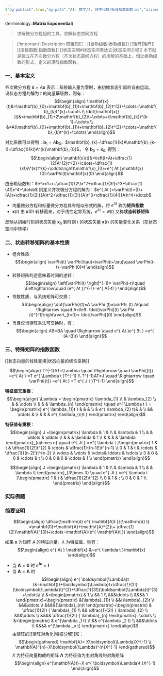 ```yaml
---
{"dg-publish":true,"dg-path":"A1- 数学/4. 线性代数/矩阵指数函数.md","aliases":["状态转移矩阵"],"permalink":"/A1- 数学/4. 线性代数/矩阵指数函数/","dgPassFrontmatter":true,"noteIcon":"","created":"2024-08-08T12:52:50.248+08:00","updated":"2025-06-18T23:08:35.000+08:00"}
---
```



(terminology::**Matrix Exponential**)
>求解微分方程组的工具，求解状态空间方程

>[!important] Description 
>前置知识：[[泰勒级数\|泰勒级数]]  [[矩阵\|矩阵]]   [[指数函数\|指数函数]]  [[状态空间#状态空间表达式\|状态空间方程]]
>本节就是建立在齐次微分方程（齐次状态空间方程）的求解的基础上，借助泰勒级数的形式，定义的矩阵指数函数。

### 一、基本定义
齐次微分方程 $\mathbf{\dot{x}}=A\mathbf{x}$ 表示：系统输入量为零时，由初始状态引起的自由运动。
设状态方程的解为 $t$ 的向量幂级数，则有：
$$\begin{align}
\mathbf{x}(t)&=\mathbf{b}_{0}+\mathbf{b}_{1}t+\mathbf{b}_{2}t^{2}+\cdots+\mathbf{b}_{k}t^{k}+\cdots  \\
\dot{\mathbf{x}}(t)&=\mathbf{b}_{1}+2\mathbf{b}_{2}t+\cdots+k\mathbf{b}_{k}t^{k-1}+\cdots \\
&=A(\mathbf{b}_{0}+\mathbf{b}_{1}t+\mathbf{b}_{2}t^{2}+\cdots+\mathbf{b}_{k}t^{k}+\cdots)
\end{align}$$

对比系数可以得到：$\mathbf{b}_{1}=A\mathbf{b}_{0}$，$\mathbf{b}_{k}=\dfrac{1}{k}A\mathbf{b}_{k-1}=\dfrac{1}{k!}A^{k}\mathbf{b}_{0}$， 令 $\mathbf{b}_{0}=\mathbf{x}_{0}$, 得到：
$$\begin{align}
\mathbf{x}(t)&=\left(I+At+\dfrac{1}{2}A^{2}t^{2}+\cdots+\dfrac{1}{k!}A^{k}t^{k}+\cdots\right)\mathbf{x}_{0}=e^{ At }\mathbf{x}(0)=\varPhi(t)\mathbf{x}(0)
\end{align}$$

由泰勒级数知：$e^x=1+x+\dfrac{1}{2!}x^2+\dfrac{1}{3!}x^3+\dfrac{1}{4!}x^4+\dotsb$
则定义齐次微分方程的解为：$e^{ At }=\varPhi(t)={I}+{A}t+\dfrac{1}{2!}{A}t^2+\dfrac{1}{3!}{A}t^3+\dfrac{1}{4!}{A}t^4+\dotsb$
- 向量微分方程和标量微分方程具有相似形式的解，将 $e^{ At }$ 称为**矩阵指数**
-  $\mathbf{x}(t)$ 由 $\mathbf{x}(0)$ 转移而来，对于线性定常系统，$e^{ At }=\varPhi(t)$ 又称**状态转移矩阵**

反映从初始时刻的状态矢量 $\mathbf{x}_{0}$ 到时刻 $t$ 的状态矢量 $\mathbf{x}(t)$ 的矢量变化关系（在状态空间中转移）

### 二、状态转移矩阵的基本性质

- 组合性质:
$$\begin{align}
\varPhi(t) \varPhi(\tau)=\varPhi(t+\tau)\quad  \varPhi(t-t)=\varPhi(0)=I
\end{align}$$
- 转移矩阵的逆意味着时间的逆转：
$$\begin{align}
\left[\varPhi(t) \right]^{-1}= \varPhi(-t)\quad  \Leftrightarrow\quad  (e^{ At })^{-1}=e^{ A(-t) }
\end{align}$$
- 导数性质、与系统矩阵可交换：
$$\begin{align}
\dot{\varPhi}(t)=A \varPhi (t)=\varPhi (t) A\quad  \Rightarrow \quad A=\left.   \dot{\varPhi}(t) \varPhi (t)^{-1}\right\rvert_{t=0}= \dot{\varPhi}(0)
\end{align}$$
- 当且仅当矩阵乘法可交换时，有：
$$\begin{align}
AB=BA \quad  \Rightarrow \quad  e^{ At }e^{ Bt } =e^{ (A+B)t}
\end{align}$$
### 三、特殊矩阵的指数函数
[[状态向量的线性变换\|状态向量的线性变换]]

$$\begin{align}
T^{-1}AT=\Lambda \quad \Rightarrow \quad \varPhi({t}) =e^{ At } =T e^{ \Lambda t }T^{-1} \\
T^{-1}AT=J \quad \Rightarrow \quad \varPhi({t}) =e^{ At } =T e^{ J t }T^{-1}
\end{align}$$

**特征值无重根**：
$$\begin{align}
\Lambda = \begin{pmatrix}
\lambda_{1}  \\
 & \lambda_{2}  \\
 &  &  \ddots  \\
 &  &  & \lambda_{n}
\end{pmatrix} \quad  e^{ \Lambda t } = \begin{pmatrix}
e^{ \lambda_{1}t } &  &  &  \\
 & e^{ \lambda_{2} t}& &  \\
&& \ddots &  \\
 &  &  & e^{ \lambda_{n}t }
\end{pmatrix}
\end{align}$$

**特征值有重根**：
$$\begin{align}
J  =\begin{pmatrix}
\lambda  & 1 &  \\
 & \lambda  & 1 \\ 
  &  & \ddots & \ddots \\
	 &  &  & \lambda & 1 \\
  & &  &  & \lambda
\end{pmatrix}_{n\times n} \quad   e^{ Jt }  =e^{ \lambda t }\begin{pmatrix}
1 & t & \dfrac{1}{2!}t^{2} & \cdots &  \dfrac{1}{(n-1)!}t^{n-1} \\
0 & 1 & t & \cdots  & \dfrac{1}{(n-2)!}t^{n-2} \\
\vdots & \vdots & \vdots&  \ddots & \vdots \\
	0 & 0 & 0 & \cdots & t \\
	0 & 0 & 0 & \cdots & 1 \\
\end{pmatrix}
\end{align}$$

$$\begin{align}
J  =\begin{pmatrix}
\lambda  & 1 &  \\
 & \lambda  & 1 \\ 
	   &  & \lambda  \\
\end{pmatrix}_{3\times 3} \quad   e^{ Jt }  =e^{ \lambda t }\begin{pmatrix}
1 & t & \dfrac{1}{2!}t^{2}  \\
0 & 1 & t  \\
	0 & 0 & 1 \\
\end{pmatrix}
\end{align}$$
### 实际例题



### 简要证明
$$\begin{align}
\dfrac{\mathrm{d} e^{ \mathbf{A}t }}{\mathrm{d} t}  =\mathbf{0}+\mathbf{A}+\mathbf{A}^{2}t+ \dfrac{1}{2!}\mathbf{A}^{3}t+\cdots=\mathbf{A}(e^{ \mathbf{A}t })
\end{align}$$

如果 $\mathbf{x}$ 为矩阵 $A$ 的特征向量，$\lambda$ 为特征值，则有：
$$\begin{align}
e^{ At } \mathbf{x} &=e^{ \lambda t }\mathbf{x}
\end{align}$$

- 当 $\mathbf{A}=\mathbf{0}$  时   $e^{ \mathbf{A}t }=\mathbf{I}$
- 当 $\mathbf{A}=\boldsymbol{\Lambda}$  时
$$\begin{align}
e^{ \boldsymbol{\Lambda}t }&=\mathbf{I}+\boldsymbol{\Lambda}t+\dfrac{1}{2!}(\boldsymbol{\Lambda}t)^{2}+\dfrac{1}{3!}(\boldsymbol{\Lambda}t)^{3} +\cdots\\ \\
&=\begin{pmatrix}  
 & 1 \\ 
 && 1 \\ 
 &&&\ddots \\ 
 &&&& 1 \end{pmatrix}+\begin{pmatrix}  
	 &{\lambda}_{1}t \\ 
	 &&{\lambda}_{2}t \\ 
 &&&\ddots \\ 
	 &&&&{\lambda}_{n}t \end{pmatrix}+\begin{pmatrix}  
 & \dfrac{1}{2!} { \lambda}_{1} \\ 
 && \dfrac{1}{2!} { \lambda}_{2} \\ 
 &&&\ddots \\ 
 &&&& \dfrac{1}{2!} { \lambda}_{n} \end{pmatrix}+\cdots \\
&=\begin{pmatrix}  
 & e^{\lambda _1 t} \\ 
 && e^{\lambda _2 t} \\ 
 &&&\ddots \\ 
 &&&& e^{\lambda _n t} \end{pmatrix}
\end{align}$$ 
由矩阵的[[矩阵对角化\|特征分解]]知：
$$\begin{gathered}
\mathbf{A}= X\boldsymbol{\Lambda}X^{-1} \\
\mathbf{A}^{n}=X\boldsymbol{\Lambda}^{n}X^{-1}
\end{gathered}$$
$X$ 为特征向量构成的矩阵
$\boldsymbol{\Lambda}$ 为特征值为主对角线的对角矩阵
$$\begin{align}
e^{\mathbf{A}t}=X e^{ \boldsymbol{\Lambda}t }X^{-1}
\end{align}$$

